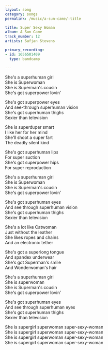 ```yaml
---
layout: song
category: songs
permalink: /music/a-sun-came/:title

title: Super Sexy Woman
album: A Sun Came
track_number: 12
artists: Sufjan Stevens

primary_recording:
- id: 1656501409
  type: bandcamp

---
```


She's a superhuman girl <br>
She is Superwoman <br>
She is Superman's cousin <br>
She's got superpower lovin’

She's got superpower eyes <br>
And see-through superhuman vision <br>
She's got superhuman thighs <br>
Sexier than television

She is superduper smart <br>
I like her for her mind <br>
She'll shoot a super fart <br>
The deadly silent kind

She's got superhuman lips <br>
For super suction <br>
She's got superpower hips <br>
For super reproduction

She's a superhuman girl <br>
She is Superwoman <br>
She is Superman's cousin <br>
She's got superpower lovin’

She's got superhuman eyes <br>
And see through superhuman vision <br>
She's got superhuman thighs <br>
Sexier than television

She's a lot like Catwoman <br>
Just without the leather <br>
She likes ropes and chains <br>
And an electronic tether

She's got a superlong tongue <br>
And spandex underwear <br>
She's got Superman's smile <br>
And Wonderwoman's hair

She's a superhuman girl <br>
She is superwoman <br>
She is Superman's cousin <br>
She's got superpower lovin’

She's got superhuman eyes <br>
And see through superhuman eyes  <br>
She's got superhuman thighs <br>
Sexier than television

She is supergirl superwoman super-sexy-woman <br>
She is supergirl superwoman super-sexy-woman <br>
She is supergirl superwoman super-sexy-woman <br>
She is supergirl superwoman super-sexy-woman